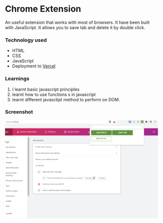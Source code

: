 # Chrome Extension
An useful extension that works with most of browsers. It have been built with JavaScript. It allows you to save tab and delete it by double click.

### Technology used

- HTML
- CSS
- JavaScript
- Deployment to [Vercel](https://vercel.com/)

### Learnings

1. I learnt basic javascript principles 
2. learnt how to use functions s in javascript
3. learnt different javasctipt method to perform on DOM.

### Screenshot
![ScreenShot of Chrome Extension](/Chrome-extension-ss.PNG)
